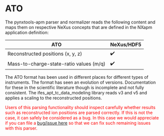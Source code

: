 # ATO

The pynxtools-apm parser and normalizer reads the following content and maps them on respective NeXus concepts that are defined in the NXapm application definition:

| ATO | NeXus/HDF5 |
| --------------- | --------------  |
| Reconstructed positions (x, y, z) | :heavy_check_mark: |
| Mass-to-charge-state-ratio values (m/q) | :heavy_check_mark: |

The ATO format has been used in different places for different types of instruments. The format has
seen an evolution of versions. Documentation for these in the scientific literature though is incomplete
and not fully consistent. The ifes_apt_tc_data_modeling library reads v3 and v5 and applies
a scaling to the reconstructed positions.

<span style="color:red">Users of this parsing functionality should inspect carefully whether results
such as reconstructed ion positions are parsed correctly. If this is not the case, it can safely be
considered as a bug. In this case we would appreciate if you can file a [bug/issue here](https://github.com/atomprobe-tc/ifes_apt_tc_data_modeling)
so that we can fix such remaining issues with this parser.</span>
